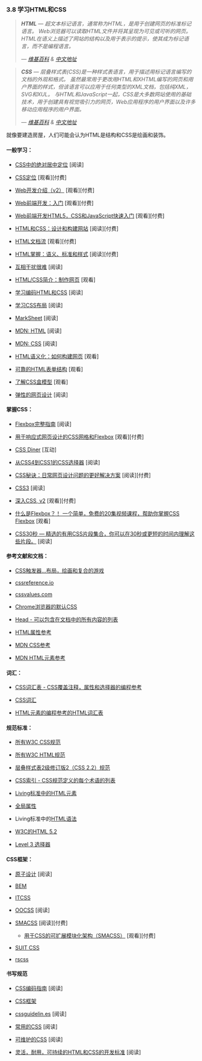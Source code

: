 <!-- 3.8 - Learn HTML & CSS -->
### 3.8 学习HTML和CSS

<!-- HTML - HyperText Markup Language, commonly referred to as HTML, is the standard markup language used to create web pages. Web browsers can read HTML files and render them into visible or audible web pages. HTML describes the structure of a website semantically along with cues for presentation, making it a markup language, rather than a programming language.
— [Wikipedia](https://en.wikipedia.org/wiki/HTML) -->
> ***HTML** — 超文本标记语言，通常称为HTML，是用于创建网页的标准标记语言。 Web浏览器可以读取HTML文件并将其呈现为可见或可听的网页。 HTML在语义上描述了网站的结构以及用于表示的提示，使其成为标记语言，而不是编程语言。*
>
> *— [维基百科](https://en.wikipedia.org/wiki/HTML) & [中文地址](https://zh.wikipedia.org/wiki/HTML)*
>
<!-- CSS - Cascading Style Sheets (CSS) is a style sheet language used for describing the look and formatting of a document written in a markup language. Although most often used to change the style of web pages and user interfaces written in HTML and XHTML, the language can be applied to any kind of XML document, including plain XML, SVG and XUL. Along with HTML and JavaScript, CSS is a cornerstone technology used by most websites to create visually engaging webpages, user interfaces for web applications, and user interfaces for many mobile applications.
 — [Wikipedia](https://en.wikipedia.org/wiki/Cascading_Style_Sheets) -->
> ***CSS** — 层叠样式表(CSS)是一种样式表语言，用于描述用标记语言编写的文档的外观和格式。 虽然最常用于更改用HTML和XHTML编写的网页和用户界面的样式，但该语言可以应用于任何类型的XML文档，包括纯XML，SVG和XUL。 与HTML和JavaScript一起，CSS是大多数网站使用的基础技术，用于创建具有视觉吸引力的网页，Web应用程序的用户界面以及许多移动应用程序的用户界面。*
>
> *— [维基百科](https://en.wikipedia.org/wiki/Cascading_Style_Sheets) & [中文地址](https://zh.wikipedia.org/wiki/HTML)*

<!-- Liken to constructing a house, one might consider HTML the framing and CSS to be the painting & decorating. -->
就像要建造房屋，人们可能会认为HTML是结构和CSS是绘画和装饰。

#### 一般学习：

*   [CSS中的绝对居中定位](http://codepen.io/shshaw/full/gEiDt) \[阅读\]

*   [CSS定位](http://www.pluralsight.com/courses/css-positioning-1834) \[观看\]\[付费\]

*   [Web开发介绍（v2）](https://frontendmasters.com/courses/web-development-v2/) \[观看\]\[付费\]

*   [Web前端开发：入门](http://www.pluralsight.com/courses/front-end-web-development-get-started) \[观看\]\[付费\]

*   [Web前端开发HTML5，CSS和JavaScript快速入门](http://www.pluralsight.com/courses/front-end-web-app-html5-javascript-css) \[观看\]\[付费\]

*   [HTML和CSS：设计和构建网站](https://www.amazon.com/gp/product/1118008189/?&_encoding=UTF8&tag=frontend-handbook-20&linkCode=ur2&linkId=b1c45ab715f267f7dfed8c981c14eceb&camp=1789&creative=9325) \[阅读\]\[付费\]

*   [HTML文档流](http://www.pluralsight.com/courses/html-document-flow-1837) \[观看\]\[付费\]

*   [HTML掌握：语义、标准和样式](https://www.amazon.com/gp/product/1590597656/?&_encoding=UTF8&tag=frontend-handbook-20&linkCode=ur2&linkId=a5c4eb997239ea9e57a86456cef7763c&camp=1789&creative=9325) \[阅读\]\[付费\]

*   [互相干扰很难](https://internetingishard.com/) \[阅读\]

*   [HTML/CSS简介：制作网页](https://www.khanacademy.org/computing/computer-programming/html-css) \[观看\]

*   [学习编码HTML和CSS](http://learn.shayhowe.com/html-css/) \[阅读\]

*   [学习CSS布局](http://learnlayout.com/) \[阅读\]

*   [MarkSheet](http://marksheet.io/) \[阅读\]

*   [MDN: HTML](https://developer.mozilla.org/en-US/docs/Learn/HTML) \[阅读\]

*   [MDN: CSS](https://developer.mozilla.org/en-US/docs/Learn/CSS) \[阅读\]

*   [HTML语义化：如何构建网页](https://webdesign.tutsplus.com/courses/semantic-html-how-to-structure-web-pages) \[观看\]

*   [可靠的HTML表单结构](https://webdesign.tutsplus.com/courses/solid-html-form-structure) \[观看\]

*   [了解CSS盒模型](https://webdesign.tutsplus.com/courses/understanding-the-css-box-model) \[观看\]

*   [弹性的网页设计](https://resilientwebdesign.com/) \[阅读\]

#### 掌握CSS：

*   [Flexbox完整指南](https://css-tricks.com/snippets/css/a-guide-to-flexbox/) \[阅读\]

*   [用于响应式网页设计的CSS网格和Flexbox](https://frontendmasters.com/courses/css-grids-flexbox/) \[观看\]\[付费\]

*   [CSS Diner](http://flukeout.github.io/) \[互动\]

*   [从CSS4到CSS1的CSS选择器](http://css4-selectors.com/selectors/) \[阅读\]

*   [CSS秘诀：日常网页设计问题的更好解决方案](https://www.amazon.com/CSS-Secrets-Solutions-Everyday-Problems/dp/1449372635/?&_encoding=UTF8&tag=frontend-handbook-20&linkCode=ur2&linkId=40a9480c18839b4b2ea798aa2afafd0e&camp=1789&creative=9325) \[阅读\]\[付费\]

*   [CSS3](https://developer.mozilla.org/en-US/docs/Web/CSS/CSS3) \[阅读\]

*   [深入CSS, v2](https://frontendmasters.com/courses/css-in-depth-v2/) \[观看\]\[付费\]

*   [什么是Flexbox？！ 一个简单，免费的20集视频课程，帮助你掌握CSS Flexbox](http://flexbox.io/) \[观看\]

*   [CSS30秒 — 精选的有用CSS片段集合，你可以在30秒或更短的时间内理解这些片段。](https://atomiks.github.io/30-seconds-of-css/) \[阅读\]

#### 参考文献和文档：

*   [CSS触发器...布局，绘画和复合的游戏](http://csstriggers.com/)

*   [cssreference.io](http://cssreference.io/)

*   [cssvalues.com](http://cssvalues.com/)

*   [Chrome浏览器的默认CSS](https://chromium.googlesource.com/chromium/blink/+/master/Source/core/css/html.css)

*   [Head - 可以包含在文档中的所有内容的列表](http://gethead.info/)

*   [HTML属性参考](https://developer.mozilla.org/en-US/docs/Web/HTML/Attributes)

*   [MDN CSS参考](https://developer.mozilla.org/en-US/docs/Web/CSS/Reference)

*   [MDN HTML元素参考](https://developer.mozilla.org/en-US/docs/Web/HTML/Element)

#### 词汇：

*   [CSS词汇表 - CSS覆盖注释，属性和选择器的编程参考](https://www.codecademy.com/articles/glossary-css)

*   [CSS词汇](http://apps.workflower.fi/vocabs/css/en)

*   [HTML元素的编程参考的HTML词汇表](https://www.codecademy.com/articles/glossary-html)

#### 规范标准：

*   [所有W3C CSS规范](http://www.w3.org/Style/CSS/current-work#roadmap)

*   [所有W3C HTML规范](http://www.w3.org/standards/techs/html#w3c_all)

*   [层叠样式表2级修订版2（CSS 2.2）规范](https://drafts.csswg.org/css2/)

*   [CSS索引 - CSS规范定义的每个术语的列表](https://drafts.csswg.org/indexes/)

*   [Living标准中的HTML元素](https://html.spec.whatwg.org/multipage/semantics.html#semantics)

*   [全局属性](https://developer.mozilla.org/en-US/docs/Web/HTML/Global_attributes)

*   Living标准中的[HTML语法](https://html.spec.whatwg.org/multipage/syntax.html#syntax)

*   [W3C的HTML 5.2](http://w3c.github.io/html/)

*   [Level 3 选择器](http://www.w3.org/TR/css3-selectors/)

#### CSS框架：

*   [原子设计](http://atomicdesign.bradfrost.com/) \[阅读\]

*   [BEM](http://getbem.com/introduction/)

*   [ITCSS](https://www.xfive.co/blog/itcss-scalable-maintainable-css-architecture/)

*   [OOCSS](http://oocss.org/) \[阅读\]

*   [SMACSS](https://smacss.com/) \[阅读\]\[付费\]

    *   [用于CSS的可扩展模块化架构（SMACSS）](https://frontendmasters.com/courses/smacss/) \[观看\]\[付费\]

*   [SUIT CSS](http://suitcss.github.io)

*   [rscss](http://rscss.io/)

#### 书写规范

*   [CSS编码指南](http://codeguide.co/#css) \[阅读\]

*   [CSS框架](https://github.com/jareware/css-architecture)

*   [cssguidelin.es](http://cssguidelin.es/) \[阅读\]

*   [常用的CSS](https://github.com/necolas/idiomatic-css) \[阅读\]

*   [可维护的CSS](http://maintainablecss.com/) \[阅读\]

*   [灵活，耐用，可持续的HTML和CSS的开发标准](http://mdo.github.io/code-guide/) \[阅读\]